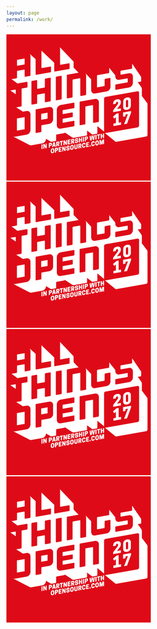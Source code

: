 ```yaml
---
layout: page
permalink: /work/
---
```


<div class="grid">
  <div class="grid__block grid__block--2">
    <a href="www.allthingsopen.org">
      <div class="square">
        <img class="image--work" src="/images/placeholder-image.png" alt="placeholder" />
      </div>
    </a>
  </div>
  <div class="grid__block grid__block--2">
    <a href="www.allthingsopen.org">
      <div class="square">
        <img class="image--work" src="/images/placeholder-image.png" alt="placeholder" />
      </div>
    </a>
  </div>
  <div class="grid__block grid__block--2">
    <a href="www.allthingsopen.org">
      <div class="square">
        <img class="image--work" src="/images/placeholder-image.png" alt="placeholder" />
      </div>
    </a>
  </div>
  <div class="grid__block grid__block--2">
    <a href="www.allthingsopen.org">
      <div class="square">
        <img class="image--work" src="/images/placeholder-image.png" alt="placeholder" />
      </div>
    </a>
  </div>
</div>